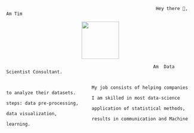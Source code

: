 
                                                            Hey there 👋, Am Tim

<div id="header" align="center">
  <img src="https://media.giphy.com/media/M9gbBd9nbDrOTu1Mqx/giphy.gif" width="100"/>
</div>

                                                           Am  Data Scientist Consultant.


                                    My job consists of helping companies to analyze their datasets. 
                                    I am skilled in most data-science steps: data pre-processing,    
                                    application of statistical methods, data visualization, 
                                    results in communication and Machine learning.
